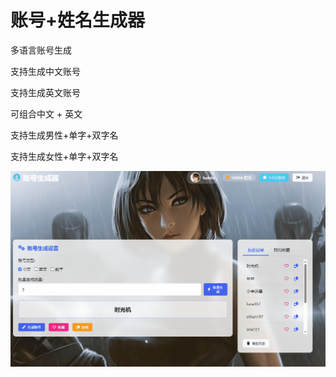 # 账号+姓名生成器

多语言账号生成

支持生成中文账号

支持生成英文账号

可组合中文 + 英文

支持生成男性+单字+双字名

支持生成女性+单字+双字名

![GIF](/images/zhscq.gif) 

